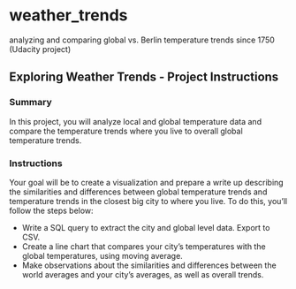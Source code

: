 # weather_trends
analyzing and comparing global vs. Berlin temperature trends since 1750 (Udacity project)

## Exploring Weather Trends - Project Instructions

### Summary
In this project, you will analyze local and global temperature data and compare the temperature trends where you live to overall global temperature trends.

### Instructions
Your goal will be to create a visualization and prepare a write up describing the similarities and differences between global temperature trends and temperature trends in the closest big city to where you live. To do this, you’ll follow the steps below:

- Write a SQL query to extract the city and global level data. Export to CSV.
- Create a line chart that compares your city’s temperatures with the global temperatures, using moving average.
- Make observations about the similarities and differences between the world averages and your city’s averages, as well as overall trends.